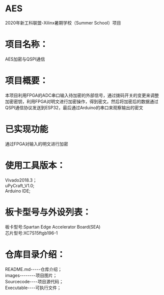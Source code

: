  AES
 ==========
2020年新工科联盟-Xilinx暑期学校（Summer School）项目

项目名称：
=============================
AES加密与QSPI通信

项目概要：
============
本项目利用FPGA的ADC串口输入待加密的外部信号，通过拨码开关的变更来调整加密密钥，利用FPGA对明文进行加密操作，得到密文。然后将加密后的数据通过QSPI通信协议发送到ESP32，最后通过Arduino的串口来观察输出的密文

已实现功能
==============
通过FPGA对输入的明文进行加密

使用工具版本：
=========    
Vivado2018.3；<br>
uPyCraft_V1.0;<br>
Arduino IDE;<br>    
    
板卡型号与外设列表：
========
板卡型号:Spartan Edge Accelerator Board(SEA)<br>
芯片型号:XC7S15ftgb196-1

仓库目录介绍：
============
README.md-----仓库介绍；<br>
images--------项目图片；<br>
Sourcecode----项目源代码；<br>
Executable----可执行文件；<br>

